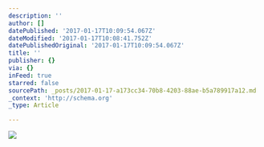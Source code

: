 ```yaml
---
description: ''
author: []
datePublished: '2017-01-17T10:09:54.067Z'
dateModified: '2017-01-17T10:08:41.752Z'
datePublishedOriginal: '2017-01-17T10:09:54.067Z'
title: ''
publisher: {}
via: {}
inFeed: true
starred: false
sourcePath: _posts/2017-01-17-a173cc34-70b8-4203-88ae-b5a789917a12.md
_context: 'http://schema.org'
_type: Article

---
```

![](https://the-grid-user-content.s3-us-west-2.amazonaws.com/44986563-5d0b-432f-8dee-25044f5f3c1f.jpg)
